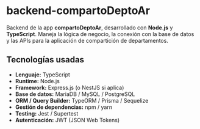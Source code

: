# backend-compartoDeptoAr

Backend de la app **compartoDeptoAr**, desarrollado con **Node.js** y **TypeScript**. Maneja la lógica de negocio, la conexión con la base de datos y las APIs para la aplicación de compartición de departamentos.


## Tecnologías usadas

- **Lenguaje:** TypeScript
- **Runtime:** Node.js
- **Framework:** Express.js (o NestJS si aplica)
- **Base de datos:** MariaDB / MySQL / PostgreSQL
- **ORM / Query Builder:** TypeORM / Prisma / Sequelize
- **Gestión de dependencias:** npm / yarn
- **Testing:** Jest / Supertest
- **Autenticación:** JWT (JSON Web Tokens)
